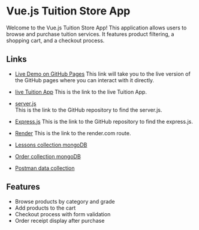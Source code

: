 # Vue.js Tuition Store App

Welcome to the Vue.js Tuition Store App! This application allows users to browse and purchase tuition services.
It features product filtering, a shopping cart, and a checkout process.

## Links
- [Live Demo on GitHub Pages](https://thanesha.github.io/)
  This link will take you to the live version of the GitHub pages where you can interact with it directly.
  
- [live Tuition App](App/Tuition.html)
  This is the link to the live Tuition App.
  
- [server.js](/server.js)  
  This is the link to the GitHub repository to find the server.js.
  
- [Express.js](route/express.js)
  This is the link to the GitHub repository to find the express.js.

- [Render](https://dashboard.render.com/web/srv-csoq3kpu0jms738nvgmg/deploys/dep-cspopljtq21c73983f40)
  This is the link to the render.com route.
  
- [Lessons collection mongoDB](Coursework1.lessons.json)
- [Order collection mongoDB](Coursework1.orders.json)
- [Postman data collection](NewCollection.postman.json)
  



## Features

- Browse products by category and grade
- Add products to the cart
- Checkout process with form validation
- Order receipt display after purchase
